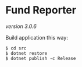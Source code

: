 Fund Reporter
=============
_version 3.0.6_

Build application this way:

```console
$ cd src
$ dotnet restore
$ dotnet publish -c Release
```
